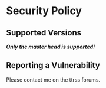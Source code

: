# Security Policy

## Supported Versions

***Only the master head is supported!***

## Reporting a Vulnerability

Please contact me on the ttrss forums.
